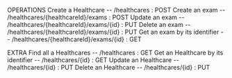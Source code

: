 OPERATIONS
Create a Healthcare -- /healthcares : POST
Create an exam -- /healthcares/{healthcareId}/exams : POST
Update an exam -- /healthcares/{healthcareId}/exams/{id} : PUT
Delete an exam -- /healthcares/{healthcareId}/exams/{id} : PUT
Get an exam by its identifier -- /healthcares/{healthcareId}/exams/{id} : GET

EXTRA
Find all a Healthcares -- /healthcares : GET
Get an Healthcare by its identifier -- /healthcares/{id} : GET
Update an Healthcare -- /healthcares/{id} : PUT
Delete an Healthcare -- /healthcares/{id} : PUT